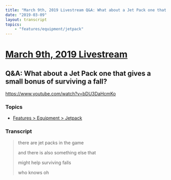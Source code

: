 ```yaml
---
title: "March 9th, 2019 Livestream Q&A: What about a Jet Pack one that gives a small bonus of surviving a fall?"
date: "2019-03-09"
layout: transcript
topics:
    - "features/equipment/jetpack"
---
```

# [March 9th, 2019 Livestream](../2019-03-09.md)
## Q&A: What about a Jet Pack one that gives a small bonus of surviving a fall?
https://www.youtube.com/watch?v=bDU3DaHcmKo

### Topics
* [Features > Equipment > Jetpack](../topics/features/equipment/jetpack.md)

### Transcript

> there are jet packs in the game
>
> and there is also something else that
>
> might help surviving falls
>
> who knows oh
